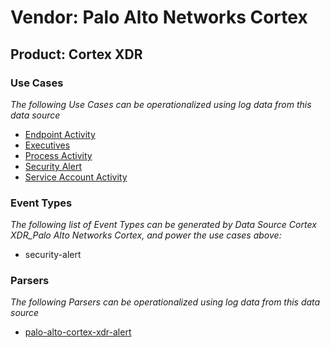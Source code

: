 Vendor: Palo Alto Networks Cortex
=================================
Product: Cortex XDR
-------------------

### Use Cases

_The following Use Cases can be operationalized using log data from this data source_

* [Endpoint Activity](usecase_endpoint_activity.md)
* [Executives](usecase_executives.md)
* [Process Activity](usecase_process_activity.md)
* [Security Alert](usecase_security_alert.md)
* [Service Account Activity](usecase_service_account_activity.md)


### Event Types

_The following list of Event Types can be generated by Data Source Cortex XDR_Palo Alto Networks Cortex, and power the use cases above:_

- security-alert


### Parsers

_The following Parsers can be operationalized using log data from this data source_

* [palo-alto-cortex-xdr-alert](parserContent_palo-alto-cortex-xdr-alert.md)
